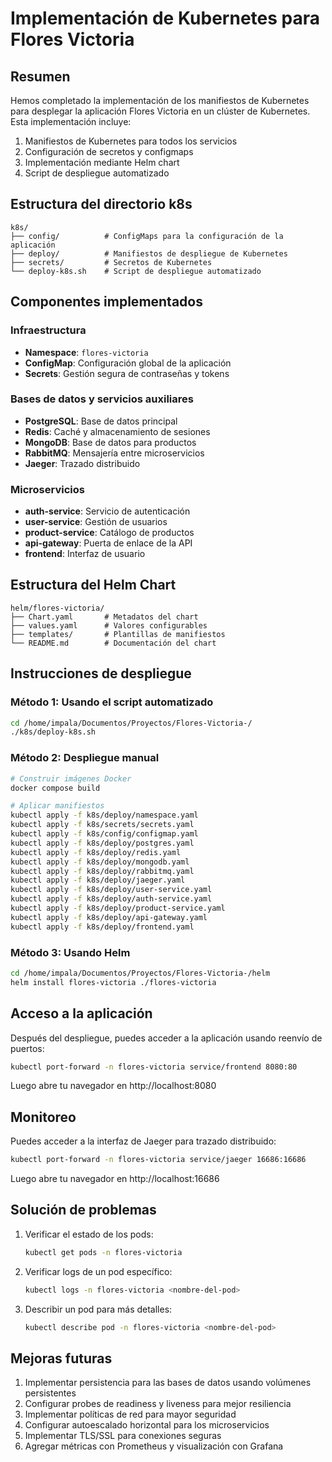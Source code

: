 # Implementación de Kubernetes para Flores Victoria

## Resumen

Hemos completado la implementación de los manifiestos de Kubernetes para desplegar la aplicación Flores Victoria en un clúster de Kubernetes. Esta implementación incluye:

1. Manifiestos de Kubernetes para todos los servicios
2. Configuración de secretos y configmaps
3. Implementación mediante Helm chart
4. Script de despliegue automatizado

## Estructura del directorio k8s

```
k8s/
├── config/          # ConfigMaps para la configuración de la aplicación
├── deploy/          # Manifiestos de despliegue de Kubernetes
├── secrets/         # Secretos de Kubernetes
└── deploy-k8s.sh    # Script de despliegue automatizado
```

## Componentes implementados

### Infraestructura
- **Namespace**: `flores-victoria`
- **ConfigMap**: Configuración global de la aplicación
- **Secrets**: Gestión segura de contraseñas y tokens

### Bases de datos y servicios auxiliares
- **PostgreSQL**: Base de datos principal
- **Redis**: Caché y almacenamiento de sesiones
- **MongoDB**: Base de datos para productos
- **RabbitMQ**: Mensajería entre microservicios
- **Jaeger**: Trazado distribuido

### Microservicios
- **auth-service**: Servicio de autenticación
- **user-service**: Gestión de usuarios
- **product-service**: Catálogo de productos
- **api-gateway**: Puerta de enlace de la API
- **frontend**: Interfaz de usuario

## Estructura del Helm Chart

```
helm/flores-victoria/
├── Chart.yaml       # Metadatos del chart
├── values.yaml      # Valores configurables
├── templates/       # Plantillas de manifiestos
└── README.md        # Documentación del chart
```

## Instrucciones de despliegue

### Método 1: Usando el script automatizado

```bash
cd /home/impala/Documentos/Proyectos/Flores-Victoria-/
./k8s/deploy-k8s.sh
```

### Método 2: Despliegue manual

```bash
# Construir imágenes Docker
docker compose build

# Aplicar manifiestos
kubectl apply -f k8s/deploy/namespace.yaml
kubectl apply -f k8s/secrets/secrets.yaml
kubectl apply -f k8s/config/configmap.yaml
kubectl apply -f k8s/deploy/postgres.yaml
kubectl apply -f k8s/deploy/redis.yaml
kubectl apply -f k8s/deploy/mongodb.yaml
kubectl apply -f k8s/deploy/rabbitmq.yaml
kubectl apply -f k8s/deploy/jaeger.yaml
kubectl apply -f k8s/deploy/user-service.yaml
kubectl apply -f k8s/deploy/auth-service.yaml
kubectl apply -f k8s/deploy/product-service.yaml
kubectl apply -f k8s/deploy/api-gateway.yaml
kubectl apply -f k8s/deploy/frontend.yaml
```

### Método 3: Usando Helm

```bash
cd /home/impala/Documentos/Proyectos/Flores-Victoria-/helm
helm install flores-victoria ./flores-victoria
```

## Acceso a la aplicación

Después del despliegue, puedes acceder a la aplicación usando reenvío de puertos:

```bash
kubectl port-forward -n flores-victoria service/frontend 8080:80
```

Luego abre tu navegador en http://localhost:8080

## Monitoreo

Puedes acceder a la interfaz de Jaeger para trazado distribuido:

```bash
kubectl port-forward -n flores-victoria service/jaeger 16686:16686
```

Luego abre tu navegador en http://localhost:16686

## Solución de problemas

1. Verificar el estado de los pods:
   ```bash
   kubectl get pods -n flores-victoria
   ```

2. Verificar logs de un pod específico:
   ```bash
   kubectl logs -n flores-victoria <nombre-del-pod>
   ```

3. Describir un pod para más detalles:
   ```bash
   kubectl describe pod -n flores-victoria <nombre-del-pod>
   ```

## Mejoras futuras

1. Implementar persistencia para las bases de datos usando volúmenes persistentes
2. Configurar probes de readiness y liveness para mejor resiliencia
3. Implementar políticas de red para mayor seguridad
4. Configurar autoescalado horizontal para los microservicios
5. Implementar TLS/SSL para conexiones seguras
6. Agregar métricas con Prometheus y visualización con Grafana